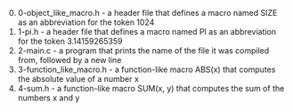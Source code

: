 0. 0-object_like_macro.h - a header file that defines a macro named SIZE as an abbreviation for the token 1024
1. 1-pi.h - a header file that defines a macro named PI as an abbreviation for the token 3.14159265359
2. 2-main.c - a program that prints the name of the file it was compiled from, followed by a new line
3. 3-function_like_macro.h - a function-like macro ABS(x) that computes the absolute value of a number x
4. 4-sum.h - a function-like macro SUM(x, y) that computes the sum of the numbers x and y
